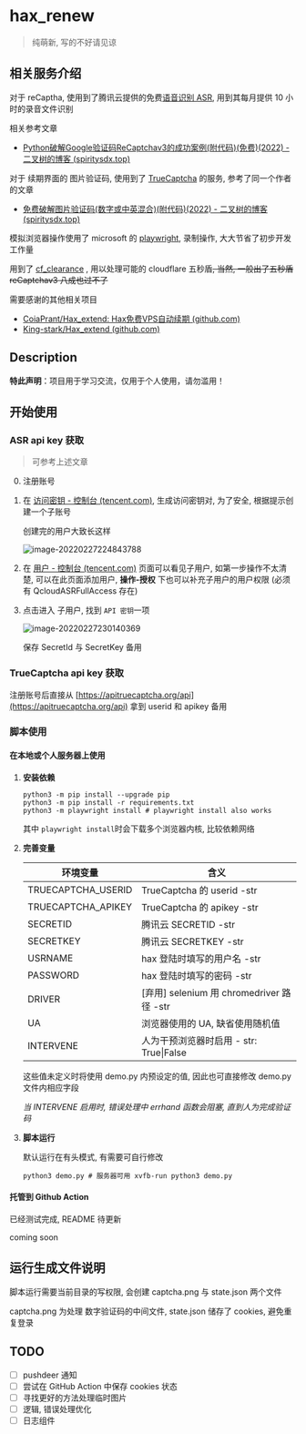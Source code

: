 # hax_renew

> 纯萌新, 写的不好请见谅

## 相关服务介绍

对于 reCaptha, 使用到了腾讯云提供的免费[语音识别 ASR](https://cloud.tencent.com/product/asr), 用到其每月提供 10 小时的录音文件识别

相关参考文章

- [Python破解Google验证码ReCaptchav3的成功案例(附代码)(免费)(2022) - 二叉树的博客 (spiritysdx.top)](https://www.spiritysdx.top/59/)

对于 续期界面的 图片验证码, 使用到了 [TrueCaptcha](https://apitruecaptcha.org/) 的服务, 参考了同一个作者的文章

- [免费破解图片验证码(数字或中英混合)(附代码)(2022) - 二叉树的博客 (spiritysdx.top)](https://www.spiritysdx.top/61/)

模拟浏览器操作使用了 microsoft 的 [playwright](https://github.com/microsoft/playwright), 录制操作, 大大节省了初步开发工作量

用到了 [cf_clearance](https://github.com/vvanglro/cf_clearance) , 用以处理可能的 cloudflare 五秒盾~~, 当然, 一般出了五秒盾 reCaptchav3 八成也过不了~~

需要感谢的其他相关项目

- [CoiaPrant/Hax_extend: Hax免费VPS自动续期 (github.com)](https://github.com/CoiaPrant/Hax_extend)
- [King-stark/Hax_extend (github.com)](https://github.com/King-stark/Hax_extend)

## Description

**特此声明**：项目用于学习交流，仅用于个人使用，请勿滥用！

## 开始使用

### ASR api key 获取

> 可参考上述文章

0. 注册账号
1. 在 [访问密钥 - 控制台 (tencent.com)](https://console.cloud.tencent.com/cam/capi), 生成访问密钥对, 为了安全, 根据提示创建一个子账号

   创建完的用户大致长这样

   ![image-20220227224843788](https://s2.loli.net/2022/02/27/aOYkhmjy3teNHqw.png)
2. 在 [用户 - 控制台 (tencent.com)](https://console.cloud.tencent.com/cam) 页面可以看见子用户, 如第一步操作不太清楚, 可以在此页面添加用户, **操作-授权** 下也可以补充子用户的用户权限 (必须有 QcloudASRFullAccess 存在)
3. 点击进入 子用户, 找到 `API 密钥`一项

   ![image-20220227230140369](https://s2.loli.net/2022/02/27/tJjglOX3Ln26K1V.png)

   保存 SecretId 与 SecretKey 备用

### TrueCaptcha api key 获取

注册账号后直接从 [https://apitruecaptcha.org/api](https://apitruecaptcha.org/api) 拿到 userid 和 apikey 备用

### 脚本使用

#### 在本地或个人服务器上使用

1. **安装依赖**

   ```shell
   python3 -m pip install --upgrade pip
   python3 -m pip install -r requirements.txt
   python3 -m playwright install # playwright install also works
   ```

   其中 `playwright install`时会下载多个浏览器内核, 比较依赖网络
   
2. **完善变量**

   | 环境变量           | 含义                                      |
   | ------------------ | ----------------------------------------- |
   | TRUECAPTCHA_USERID | TrueCaptcha 的 userid -str                |
   | TRUECAPTCHA_APIKEY | TrueCaptcha 的 apikey -str                |
   | SECRETID           | 腾讯云 SECRETID -str                      |
   | SECRETKEY          | 腾讯云 SECRETKEY -str                     |
   | USRNAME            | hax 登陆时填写的用户名 -str               |
   | PASSWORD           | hax 登陆时填写的密码 -str                 |
   | DRIVER             | [弃用] selenium 用 chromedriver 路径 -str |
   | UA                 | 浏览器使用的 UA, 缺省使用随机值           |
   | INTERVENE          | 人为干预浏览器时启用 - str: True\|False   |
   
   这些值未定义时将使用 demo.py 内预设定的值, 因此也可直接修改 demo.py 文件内相应字段
   
   *当 INTERVENE 启用时, 错误处理中 errhand 函数会阻塞, 直到人为完成验证码*
   
3. **脚本运行**

   默认运行在有头模式, 有需要可自行修改

   ```shell
   python3 demo.py # 服务器可用 xvfb-run python3 demo.py
   ```

#### 托管到 Github Action

已经测试完成, README 待更新

coming soon

## 运行生成文件说明

脚本运行需要当前目录的写权限, 会创建 captcha.png 与 state.json 两个文件

captcha.png 为处理 数字验证码的中间文件, state.json 储存了 cookies, 避免重复登录

## TODO

- [ ] pushdeer 通知
- [ ] 尝试在 GitHub Action 中保存 cookies 状态
- [ ] 寻找更好的方法处理临时图片
- [ ] 逻辑, 错误处理优化
- [ ] 日志组件
